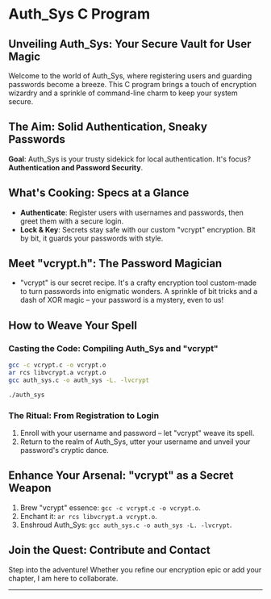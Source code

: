 
# Auth_Sys C Program

## Unveiling Auth_Sys: Your Secure Vault for User Magic

Welcome to the world of Auth_Sys, where registering users and guarding passwords become a breeze. This C program brings a touch of encryption wizardry and a sprinkle of command-line charm to keep your system secure.

## The  Aim: Solid Authentication, Sneaky Passwords

**Goal**: Auth_Sys is your trusty sidekick for local authentication. It's focus? **Authentication and Password Security**. 

## What's Cooking: Specs at a Glance

- **Authenticate**: Register users with usernames and passwords, then greet them with a secure login.
- **Lock & Key**: Secrets stay safe with our custom "vcrypt" encryption. Bit by bit, it guards your passwords with style.

## Meet "vcrypt.h": The Password Magician

- "vcrypt" is our secret recipe. It's a crafty encryption tool custom-made to turn passwords into enigmatic wonders. A sprinkle of bit tricks and a dash of XOR magic – your password is a mystery, even to us!

## How to Weave Your Spell

### Casting the Code: Compiling Auth_Sys and "vcrypt"

```bash
gcc -c vcrypt.c -o vcrypt.o
ar rcs libvcrypt.a vcrypt.o
gcc auth_sys.c -o auth_sys -L. -lvcrypt

./auth_sys
```

### The Ritual: From Registration to Login

1. Enroll with your username and password – let "vcrypt" weave its spell.
2. Return to the realm of Auth_Sys, utter your username and unveil your password's cryptic dance.

## Enhance Your Arsenal: "vcrypt" as a Secret Weapon

1. Brew "vcrypt" essence: `gcc -c vcrypt.c -o vcrypt.o`.
2. Enchant it: `ar rcs libvcrypt.a vcrypt.o`.
3. Enshroud Auth_Sys: `gcc auth_sys.c -o auth_sys -L. -lvcrypt`.

## Join the Quest: Contribute and Contact

Step into the adventure! Whether you refine our encryption epic or add your chapter, I am here to collaborate.

---

